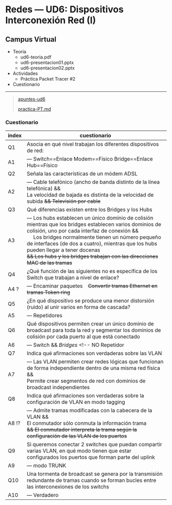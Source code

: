 # Redes — UD6: Dispositivos Interconexión Red (I)


## Campus Virtual

- Teoría
  - ud6-teoria.pdf
  - ud6-presentacion01.pptx
  - ud6-presentacion02.pptx
- Actividades
  - Práctica Packet Tracer #2
- Cuestionario

---

> [apuntes-ud6](/Redes/UD6-DispositivosInterconexion01/apuntes-ud6.md)
> 
> [practica-PT.md](/Redes/UD6-DispositivosInterconexion01/practica-PT02.md)


### Cuestionario

| index | cuestionario |
| ---   | --- |
| Q1    | Asocia en qué nivel trabajan los diferentes dispositivos de red:
| A1    | — Switch==Enlace Modem==Físico Bridge==Enlace Hub==Físico
| Q2    | Señala las características de un módem ADSL
| A2    | — Cable telefónico (ancho de banda distinto de la línea telefónica) && <br> La velocidad de bajada es distinta de la velocidad de subida ~~&& Televisión por cable~~
| Q3    | Qué diferencias existen entre los Bridges y los Hubs
| A3    | — Los hubs establecen un único dominio de colisión mientras que los bridges establecen varios dominios de colisión, uno por cada interfaz de conexión && <br> &emsp; Los bridges normalmente tienen un número pequeño de interfaces (de dos a cuatro), mientras que los hubs pueden llegar a tener docenas <br> ~~&& Los hubs y los bridges trabajan con las direcciones MAC de las tramas~~
| Q4    | ¿Qué función de las siguientes no es específica de los Switch que trabajan a nivel de enlace?
| A4 ?  | — Encaminar paquetes &ensp; ~~Convertir tramas Ethernet en tramas Token ring~~
| Q5    | ¿En qué dispositivo se produce una menor distorsión (ruido) al unir varios en forma de cascada?
| A5    | — Repetidores
| Q6    | Qué dispositivos permiten crear un único dominio de broadcast para toda la red y segmentar los dominios de colisión por cada puerto al que está conectado
| A6    | — Switch && *Bridges* <!-- NO Repetidor || Hub-->
| Q7    | Indica qué afirmaciones son verdaderas sobre las VLAN
| A7    | — Las VLAN permiten crear redes lógicas que funcionan de forma independiente dentro de una misma red física && <br> Permite crear segmentos de red con dominios de broadcast independientes
| Q8    | Indica qué afirmaciones son verdaderas sobre la configuración de VLAN en modo tagging
| A8 !? | — Admite tramas modificadas con la cabecera de la VLAN && <br> El conmutador sólo conmuta la información trama <br> ~~&& El conmutador interpreta la trama según la configuración de las VLAN de los puertos~~
| Q9    | Si queremos conectar 2 switches que puedan compartir varias VLAN, en qué modo tienen que estar configurados los puertos que forman parte del uplink
| A9    | — modo TRUNK
| Q10   | Una tormenta de broadcast se genera por la transmisión redundante de tramas cuando se forman bucles entre las interconexiones de los switchs
| A10   | — Verdadero